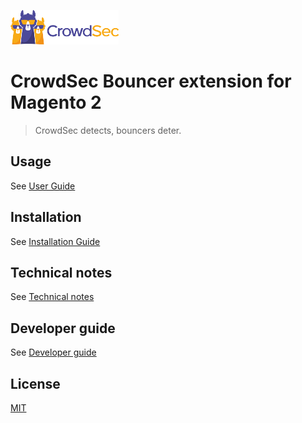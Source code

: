![CrowdSec Logo](doc/images/logo_crowdsec.png) 

# CrowdSec Bouncer extension for Magento 2

> CrowdSec detects, bouncers deter.


## Usage

See [User Guide](doc/USER_GUIDE.md)

## Installation

See [Installation Guide](doc/INSTALLATION_GUIDE.md)


## Technical notes

See [Technical notes](doc/TECHNICAL_NOTES.md)

## Developer guide

See [Developer guide](doc/DEVELOPER.md)


## License

[MIT](LICENSE)

